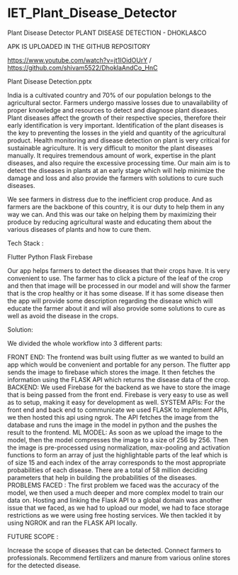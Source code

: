 # IET_Plant_Disease_Detector
Plant Disease Detector
PLANT DISEASE DETECTION - DHOKLA&CO

APK IS UPLOADED IN THE GITHUB REPOSITORY

https://www.youtube.com/watch?v=jt1IOidOUrY / https://github.com/shivam5522/DhoklaAndCo_HnC

Plant Disease Detection.pptx

India is a cultivated country and 70% of our population belongs to the agricultural sector. Farmers undergo massive losses due to unavailability of proper knowledge and resources to detect and diagnose plant diseases. Plant diseases affect the growth of their respective species, therefore their early identification is very important. Identification of the plant diseases is the key to preventing the losses in the yield and quantity of the agricultural product. Health monitoring and disease detection on plant is very critical for sustainable agriculture. It is very difficult to monitor the plant diseases manually. It requires tremendous amount of work, expertise in the plant diseases, and also require the excessive processing time.
Our main aim is to detect the diseases in plants at an early stage which will help minimize the damage and loss and also provide the farmers with solutions to cure such diseases.

We see farmers in distress due to the inefficient crop produce. And as farmers are the backbone of this country, it is our duty to help them in any way we can. And this was our take on helping them by maximizing their produce by reducing agricultural waste and educating them about the various diseases of plants and how to cure them.

Tech Stack :

Flutter
Python
Flask
Firebase

Our app helps farmers to detect the diseases that their crops have. It is very convenient to use. The farmer has to click a picture of the leaf of the crop and then that image will be processed in our model and will show the farmer that is the crop healthy or it has some disease. If it has some disease then the app will provide some description regarding the disease which will educate the farmer about it and will also provide some solutions to cure as well as avoid the disease in the crops.

Solution:

We divided the whole workflow into 3 different parts:

FRONT END: The frontend was built using flutter as we wanted to build an app which would be convenient and portable for any person. The flutter app sends the image to firebase which stores the image. It then fetches the information using the FLASK API which returns the disease data of the crop.
BACKEND: We used Firebase for the backend as we have to store the image that is being passed from the front end. Firebase is very easy to use as well as to setup, making it easy for development as well.
SYSTEM APIs: For the front end and back end to communicate we used FLASK to implement APIs, we then hosted this api using ngrok. The API fetches the image from the database and runs the image in the model in python and the pushes the result to the frontend.
ML MODEL: As soon as we upload the image to the model, then the model compresses the image to a size of 256 by 256. Then the image is pre-processed using normalization, max-pooling and activation functions to form an array of just the highlightable parts of the leaf which is of size 15 and each index of the array corresponds to the most appropriate probabilities of each disease. There are a total of 58 million deciding parameters that help in building the probabilities of the diseases.
PROBLEMS FACED :
The first problem we faced was the accuracy of the model, we then used a much deeper and more complex model to train our data on.
Hosting and linking the Flask API to a global domain was another issue that we faced, as we had to upload our model, we had to face storage restrictions as we were using free hosting services. We then tackled it by using NGROK and ran the FLASK API locally.

FUTURE SCOPE :

Increase the scope of diseases that can be detected.
Connect farmers to professionals.
Recommend fertilizers and manure from various online stores for the detected disease.
